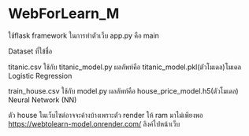 # WebForLearn_M

ใช้flask framework ในการทำตัวเว็บ
app.py คือ main

Dataset ที่ใข้ชื่อ

titanic.csv
ใช้กับ titanic_model.py
ผลลัพท์คือ titanic_model.pkl(ตัวโมเดล)โมเดล Logistic Regression

train_house.csv
ใช้กับ model.py
ผลลัพท์คือ house_price_model.h5(ตัวโมเดล) Neural Network (NN)


ตัว house ในเว็บไซต์อาจจะค้างบ้างเพราะตัว render ให้ ram มาไม่เพียงพอ
https://webtolearn-model.onrender.com/ ลิงค์ไปหน้าเว็บ

